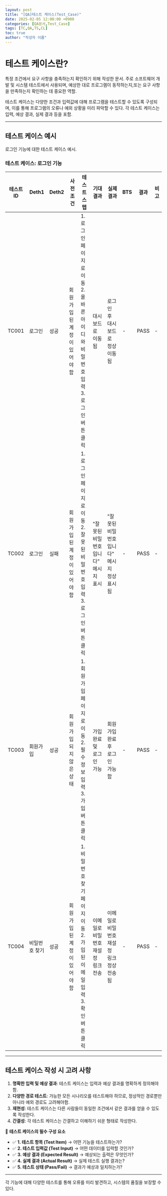 ```yaml
---
layout: post
title: "[QA]테스트 케이스(Test_Case)"
date: 2025-02-05 12:00:00 +0900
categories: [QA문서,Test_Case]
tags: [TC,QA,TS,CL]
toc: true
author: "작성자 이름"
---
```


 
# 테스트 케이스란?

특정 조건에서 요구 사항을 충족하는지 확인하기 위해 작성한 문서.
주로 소프트웨어 개발 및 시스템 테스트에서 사용되며, 예상한 대로 프로그램이 동작하는지,또는 요구 사항을 만족하는지 확인하는 데 중요한 역할.

테스트 케이스는 다양한 조건과 입력값에 대해 프로그램을 테스트할 수 있도록 구성되며, 이를 통해 프로그램의 오류나 예외 상황을 미리 파악할 수 있다.
각 테스트 케이스는 입력, 예상 결과, 실제 결과 등을 포함.

---

## 테스트 케이스 예시

로그인 기능에 대한 테스트 케이스 예시.

### **테스트 케이스: 로그인 기능**

| 테스트 ID | Deth1 | Deth2 | 사전조건 | 테스트 스텝 | 기대결과 | 실제결과 | BTS | 결과 | 비고 |
|-----------|--------|--------|----------|------------|----------|----------|-----|------|------|
| TC001 | 로그인 | 성공 | 회원가입된 계정이 있어야 함 | 1. 로그인 페이지로 이동<br>2. 올바른 아이디와 비밀번호 입력<br>3. 로그인 버튼 클릭 | 대시보드로 이동됨 | 로그인 후 대시보드로 정상 이동됨 | - | PASS | - |
| TC002 | 로그인 | 실패 | 회원가입된 계정이 있어야 함 | 1. 로그인 페이지로 이동<br>2. 잘못된 비밀번호 입력<br>3. 로그인 버튼 클릭 | "잘못된 비밀번호입니다" 메시지 표시 | "잘못된 비밀번호입니다" 메시지 정상 표시됨 | - | PASS | - |
| TC003 | 회원가입 | 성공 | 회원가입되지 않은 상태 | 1. 회원가입 페이지로 이동<br>2. 필수 정보 입력<br>3. 가입 버튼 클릭 | 가입 완료 및 로그인 가능 | 회원가입 완료 후 로그인 가능함 | - | PASS | - |
| TC004 | 비밀번호 찾기 | 성공 | 회원가입된 계정이 있어야 함 | 1. 비밀번호 찾기 페이지 이동<br>2. 가입된 이메일 입력<br>3. 확인 버튼 클릭 | 이메일로 비밀번호 재설정 링크 전송 | 이메일로 비밀번호 재설정 링크 정상 전송됨 | - | PASS | - |


---

## 테스트 케이스 작성 시 고려 사항

1. **명확한 입력 및 예상 결과**: 테스트 케이스는 입력과 예상 결과를 명확하게 정의해야 함.
2. **다양한 경로 테스트**: 가능한 모든 시나리오를 테스트해야 하므로, 정상적인 경로뿐만 아니라 예외 경로도 고려해야함.
3. **재현성**: 테스트 케이스는 다른 사람들이 동일한 조건에서 같은 결과를 얻을 수 있도록 작성한다.
4. **간결성**: 각 테스트 케이스는 간결하고 이해하기 쉬운 형태로 작성한다.


   
📌 **테스트 케이스의 필수 구성 요소**  

- ✅ **1. 테스트 항목 (Test Item)** → 어떤 기능을 테스트하는가?  
- ✅ **2. 테스트 입력값 (Test Input)** → 어떤 데이터를 입력할 것인가?  
- ✅ **3. 예상 결과 (Expected Result)** → 예상되는 출력은 무엇인가?  
- ✅ **4. 실제 결과 (Actual Result)** → 실제 테스트 실행 결과는?  
- ✅ **5. 테스트 상태 (Pass/Fail)** → 결과가 예상과 일치하는가?  

---

각 기능에 대해 다양한 테스트를 통해 오류를 미리 발견하고, 시스템의 품질을 보장할 수 있다.
